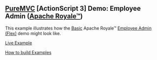 ## [PureMVC](http://puremvc.github.com/) [ActionScript 3] Demo: Employee Admin ([Apache Royale™](http://royale.apache.org/))
This example illustrates how the [Basic](https://github.com/apache/royale-asjs/tree/develop/frameworks/projects/Basic/src/main/royale/org/apache/royale/html) Apache Royale™ [Employee Admin (Flex)](https://github.com/PureMVC/puremvc-as3-demo-flex-employeeadmin/) demo might look like.

[Live Example](https://transpiledactionscript.com/examples/PureMVCEmployeeAdminBasic/)

[How to build Examples](https://github.com/piotrzarzycki21/TranspiledActionScript/wiki/How-to-build-Examples)
